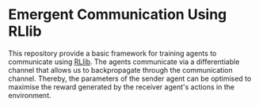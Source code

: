 # Emergent Communication Using RLlib

This repository provide a basic framework for training agents to communicate using [RLlib](https://ray.readthedocs.io/en/latest/rllib.html).
The agents communicate via a differentiable channel that allows us to backpropagate through the communication channel. Thereby, the parameters of
the sender agent can be optimised to maximise the reward generated by the receiver agent's actions in the environment.
